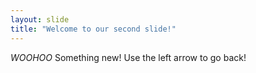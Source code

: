 ```yaml
---
layout: slide
title: "Welcome to our second slide!"
---
```

*WOOHOO* Something new!
Use the left arrow to go back!
